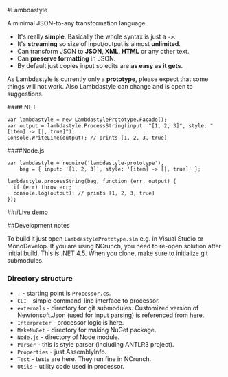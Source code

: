 #Lambdastyle

A minimal JSON-to-any transformation language.


* It's really **simple**. Basically the whole syntax is just a `->`.
* It's **streaming** so size of input/output is almost **unlimited**.
* Can transform JSON to **JSON, XML, HTML** or any other text.
* Can **preserve formatting** in JSON.
* By default just copies input so edits are **as easy as it gets**.

As Lambdastyle is currently only a **prototype**, please expect that some things will not work. Also Lambdastyle can change and is open to suggestions.

####.NET

	var lambdastyle = new LambdastylePrototype.Facade();
	var output = lambdastyle.ProcessString(input: "[1, 2, 3]", style: "[item] -> [|, true]");
	Console.WriteLine(output); // prints [1, 2, 3, true]

####Node.js

	var lambdastyle = require('lambdastyle-prototype'),
	    bag = { input: '[1, 2, 3]', style: '[item] -> [|, true]' };

	lambdastyle.processString(bag, function (err, output) {
	  if (err) throw err;
	  console.log(output); // prints [1, 2, 3, true]
	});

###[Live demo](http://lambdastyle.com)

##Development notes

To build it just open `LambdastylePrototype.sln` e.g. in Visual Studio or MonoDevelop. If you are using NCrunch, you need to re-open solution after initial build. This is .NET 4.5. When you clone, make sure to initialize git submodules.

### Directory structure

* `.` - starting point is `Processor.cs`.
* `CLI` - simple command-line interface to processor.
* `externals` - directory for git submodules. Customized version of Newtonsoft.Json (used for input parsing) is referenced from here.
* `Interpreter` - processor logic is here.
* `MakeNuGet` - directory for making NuGet package.
* `Node.js` - directory of Node module.
* `Parser` - this is style parser (including ANTLR3 project).
* `Properties` - just AssemblyInfo.
* `Test` - tests are here. They run fine in NCrunch.
* `Utils` - utility code used in processor.